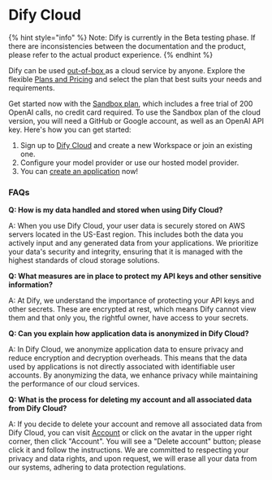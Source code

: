 # Dify Cloud



{% hint style="info" %}
Note: Dify is currently in the Beta testing phase. If there are inconsistencies between the documentation and the product, please refer to the actual product experience.
{% endhint %}

Dify can be used [out-of-box ](https://cloud.dify.ai/apps)as a cloud service by anyone. Explore the flexible [Plans and Pricing](https://dify.ai/pricing) and select the plan that best suits your needs and requirements.

Get started now with the [Sandbox plan](http://cloud.dify.ai), which includes a free trial of 200 OpenAI calls, no credit card required. To use the Sandbox plan of the cloud version, you will need a GitHub or Google account, as well as an OpenAI API key. Here's how you can get started:

1. Sign up to [Dify Cloud](https://cloud.dify.ai) and create a new Workspace or join an existing one.
2. Configure your model provider or use our hosted model provider.
3. You can [create an application](../guides/application-orchestrate/creating-an-application.md) now!

### FAQs

**Q: How is my data handled and stored when using Dify Cloud?**

A: When you use Dify Cloud, your user data is securely stored on AWS servers located in the US-East region. This includes both the data you actively input and any generated data from your applications. We prioritize your data's security and integrity, ensuring that it is managed with the highest standards of cloud storage solutions.

**Q: What measures are in place to protect my API keys and other sensitive information?**

A: At Dify, we understand the importance of protecting your API keys and other secrets. These are encrypted at rest, which means Dify cannot view them and that only you, the rightful owner, have access to your secrets.

**Q: Can you explain how application data is anonymized in Dify Cloud?**

A: In Dify Cloud, we anonymize application data to ensure privacy and reduce encryption and decryption overheads. This means that the data used by applications is not directly associated with identifiable user accounts. By anonymizing the data, we enhance privacy while maintaining the performance of our cloud services.

**Q: What is the process for deleting my account and all associated data from Dify Cloud?**

A: If you decide to delete your account and remove all associated data from Dify Cloud, you can visit [Account](https://cloud.dify.ai/account) or click on the avatar in the upper right corner, then click "Account". You will see a "Delete account" button; please click it and follow the instructions. We are committed to respecting your privacy and data rights, and upon request, we will erase all your data from our systems, adhering to data protection regulations.
